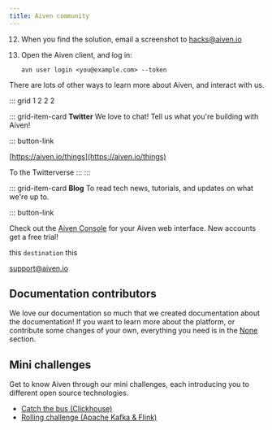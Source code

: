 ```yaml
---
title: Aiven community
---
```


12. When you find the solution, email a screenshot to [hacks@aiven.io](mailto:hacks@aiven.io)
1.  Open the Aiven client, and log in:


        avn user login <you@example.com> --token

There are lots of other ways to learn more about Aiven, and interact
with us.

::: grid
1 2 2 2

::: grid-item-card
**Twitter** We love to chat! Tell us what you\'re building with Aiven!

::: button-link

[https://aiven.io/things](https://aiven.io/things)

To the Twitterverse
:::
:::

::: grid-item-card
**Blog** To read tech news, tutorials, and updates on what we\'re up to.

::: button-link

Check out the [Aiven Console](https://console.aiven.io) for your Aiven
web interface. New accounts get a free trial!

this `destination` this

[support@aiven.io](mailto:support@aiven.io)

## Documentation contributors

We love our documentation so much that we created documentation about
the documentation! If you want to learn more about the platform, or
contribute some changes of your own, everything you need is in the
[None](/docs/community/documentation) section.

## Mini challenges

Get to know Aiven through our mini challenges, each introducing you to
different open source technologies.

-   [Catch the bus (Clickhouse)](/docs/community/challenge/catch-the-bus)
-   [Rolling challenge (Apache Kafka & Flink)](/docs/community/challenge/the-rolling-challenge)
